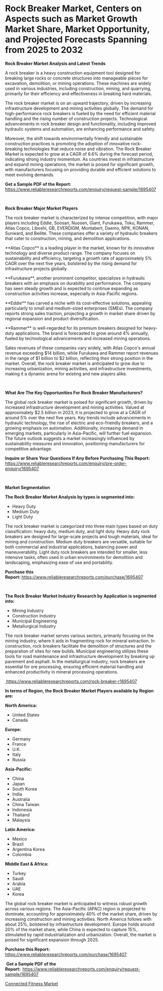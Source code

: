 <p><h1>Rock Breaker Market, Centers on Aspects such as Market Growth Market Share, Market Opportunity, and Projected Forecasts Spanning from 2025 to 2032</h1></p><p><strong>Rock Breaker Market Analysis and Latest Trends</strong></p>
<p><p>A rock breaker is a heavy construction equipment tool designed for breaking large rocks or concrete structures into manageable pieces for excavation, demolition, or mining operations. These machines are widely used in various industries, including construction, mining, and quarrying, primarily for their efficiency and effectiveness in breaking hard materials.</p><p>The rock breaker market is on an upward trajectory, driven by increasing infrastructure development and mining activities globally. The demand for high-performance rock breakers is fueled by the need for efficient material handling and the rising number of construction projects. Technological advancements in rock breaker design and functionality, including improved hydraulic systems and automation, are enhancing performance and safety.</p><p>Moreover, the shift towards environmentally friendly and sustainable construction practices is promoting the adoption of innovative rock-breaking technologies that reduce noise and vibration. The Rock Breaker Market is expected to grow at a CAGR of 6.6% during the forecast period, indicating strong industry momentum. As countries invest in infrastructure and expand mining operations, the market is poised for significant growth, with manufacturers focusing on providing durable and efficient solutions to meet evolving demands.</p></p>
<p><strong>Get a Sample PDF of the Report:&nbsp;</strong> <a href="https://www.reliableresearchreports.com/enquiry/request-sample/1695407?utm_campaign=2599&utm_medium=2&utm_source=Github&utm_content=ia&utm_term=20022025&utm_id=rock-breaker">https://www.reliableresearchreports.com/enquiry/request-sample/1695407</a></p>
<p>&nbsp;</p>
<p><strong>Rock Breaker Major Market Players</strong></p>
<p><p>The rock breaker market is characterized by intense competition, with major players including Eddie, Soosan, Nuosen, Giant, Furukawa, Toku, Rammer, Atlas Copco, Liboshi, GB, EVERDIGM, Montabert, Daemo, NPK, KONAN, Sunward, and Beilite. These companies offer a variety of hydraulic breakers that cater to construction, mining, and demolition applications.</p><p>**Atlas Copco** is a leading player in the market, known for its innovative technology and diverse product range. The company focuses on sustainability and efficiency, targeting a growth rate of approximately 5% CAGR over the next five years, bolstered by the rising demand for infrastructure projects globally.</p><p>**Furukawa**, another prominent competitor, specializes in hydraulic breakers with an emphasis on durability and performance. The company has seen steady growth and is expected to continue expanding as construction activities increase, especially in Asia-Pacific regions.</p><p>**Eddie** has carved a niche with its cost-effective solutions, appealing particularly to small and medium-sized enterprises (SMEs). The company reports strong sales traction, projecting a growth in market share driven by regional expansion and product diversification.</p><p>**Rammer** is well-regarded for its premium breakers designed for heavy-duty applications. The brand is forecasted to grow around 4% annually, fueled by technological advancements and increased mining operations.</p><p>Sales revenues of these companies vary widely, with Atlas Copco's annual revenue exceeding $14 billion, while Furukawa and Rammer report revenues in the range of $1 billion to $2 billion, reflecting their strong position in the market. Overall, the rock breaker market is anticipated to grow due to increasing urbanization, mining activities, and infrastructure investments, making it a dynamic arena for existing and new players alike.</p></p>
<p>&nbsp;</p>
<p><strong>What Are The Key Opportunities For Rock Breaker Manufacturers?</strong></p>
<p><p>The global rock breaker market is poised for significant growth, driven by increased infrastructure development and mining activities. Valued at approximately $2.5 billion in 2023, it is projected to grow at a CAGR of around 5% over the next five years. Key trends include advancements in hydraulic technology, the rise of electric and eco-friendly breakers, and a growing emphasis on automation. Additionally, increasing demand in emerging markets, particularly in Asia-Pacific, will further fuel expansion. The future outlook suggests a market increasingly influenced by sustainability measures and innovation, positioning manufacturers for competitive advantage.</p></p>
<p><strong>Inquire or Share Your Questions If Any Before Purchasing This Report:</strong> <a href="https://www.reliableresearchreports.com/enquiry/pre-order-enquiry/1695407?utm_campaign=2599&utm_medium=2&utm_source=Github&utm_content=ia&utm_term=20022025&utm_id=rock-breaker">https://www.reliableresearchreports.com/enquiry/pre-order-enquiry/1695407</a></p>
<p>&nbsp;</p>
<p><strong>Market Segmentation</strong></p>
<p><strong>The Rock Breaker Market Analysis by types is segmented into:</strong></p>
<p><ul><li>Heavy Duty</li><li>Medium Duty</li><li>Light Duty</li></ul></p>
<p><p>The rock breaker market is categorized into three main types based on duty classification: heavy duty, medium duty, and light duty. Heavy duty rock breakers are designed for large-scale projects and tough materials, ideal for mining and construction. Medium duty breakers are versatile, suitable for both commercial and industrial applications, balancing power and maneuverability. Light duty rock breakers are intended for smaller, less intensive tasks, often used in urban environments for demolition and landscaping, emphasizing ease of use and portability.</p></p>
<p><strong>Purchase this Report:&nbsp;</strong><a href="https://www.reliableresearchreports.com/purchase/1695407?utm_campaign=2599&utm_medium=2&utm_source=Github&utm_content=ia&utm_term=20022025&utm_id=rock-breaker">https://www.reliableresearchreports.com/purchase/1695407</a></p>
<p>&nbsp;</p>
<p><strong>The Rock Breaker Market Industry Research by Application is segmented into:</strong></p>
<p><ul><li>Mining Industry</li><li>Construction Industry</li><li>Municipal Engineering</li><li>Metallurgical Industry</li></ul></p>
<p><p>The rock breaker market serves various sectors, primarily focusing on the mining industry, where it aids in fragmenting rock for mineral extraction. In construction, rock breakers facilitate the demolition of structures and the preparation of sites for new builds. Municipal engineering utilizes these tools for road maintenance and infrastructure development by breaking up pavement and asphalt. In the metallurgical industry, rock breakers are essential for ore processing, ensuring efficient material handling and enhanced productivity in mineral processing operations.</p></p>
<p><a href="https://www.reliableresearchreports.com/rock-breaker-r1695407?utm_campaign=2599&utm_medium=2&utm_source=Github&utm_content=ia&utm_term=20022025&utm_id=rock-breaker">&nbsp;https://www.reliableresearchreports.com/rock-breaker-r1695407</a></p>
<p><strong>In terms of Region, the Rock Breaker Market Players available by Region are:</strong></p>
<p>
    <p> <strong> North America: </strong>
        <ul>
            <li>United States</li>
            <li>Canada</li>
        </ul>
        </p> 
    <p> <strong> Europe: </strong>
        <ul>
            <li>Germany</li>
            <li>France</li>
            <li>U.K.</li>
            <li>Italy</li>
            <li>Russia</li>
        </ul>
        </p> 
    <p> <strong> Asia-Pacific: </strong>
        <ul>
            <li>China</li>
            <li>Japan</li>
            <li>South Korea</li>
            <li>India</li>
            <li>Australia</li>
            <li>China Taiwan</li>
            <li>Indonesia</li>
            <li>Thailand</li>
            <li>Malaysia</li>
        </ul>
        </p> 
    <p> <strong> Latin America: </strong>
        <ul>
            <li>Mexico</li>
            <li>Brazil</li>
            <li>Argentina Korea</li>
            <li>Colombia</li>
        </ul>
        </p> 
    <p> <strong> Middle East & Africa: </strong>
        <ul>
            <li>Turkey</li>
            <li>Saudi</li>
            <li>Arabia</li>
            <li>UAE</li>
            <li>Korea</li>
        </ul>
    </p>
    </p>
<p><p>The global rock breaker market is anticipated to witness robust growth across various regions. The Asia-Pacific (APAC) region is projected to dominate, accounting for approximately 40% of the market share, driven by increasing construction and mining activities. North America follows with about 25%, bolstered by infrastructure development. Europe holds around 20% of the market share, while China is expected to capture 15%, stimulated by rapid industrialization and urbanization. Overall, the market is poised for significant expansion through 2025.</p></p>
<p><strong>Purchase this Report: </strong><a href="https://www.reliableresearchreports.com/purchase/1695407?utm_campaign=2599&utm_medium=2&utm_source=Github&utm_content=ia&utm_term=20022025&utm_id=rock-breaker">https://www.reliableresearchreports.com/purchase/1695407</a></p>
<p>&nbsp;<strong>Get a Sample PDF of the Report:&nbsp;&nbsp;</strong><a href="https://www.reliableresearchreports.com/enquiry/request-sample/1695407?utm_campaign=2599&utm_medium=2&utm_source=Github&utm_content=ia&utm_term=20022025&utm_id=rock-breaker">https://www.reliableresearchreports.com/enquiry/request-sample/1695407</a></p>
<p><strong></strong></p>
<p><p><a href="https://github.com/saroarmaicky/Market-Research-Report-List-1/blob/main/connected-fitness-market.md?utm_campaign=2599&utm_medium=2&utm_source=Github&utm_content=ia&utm_term=20022025&utm_id=rock-breaker">Connected Fitness Market</a></p></p>